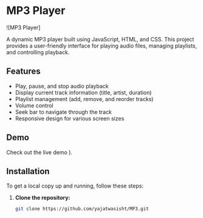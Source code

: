 # MP3 Player

![MP3 Player]

A dynamic MP3 player built using JavaScript, HTML, and CSS. This project provides a user-friendly interface for playing audio files, managing playlists, and controlling playback.

## Features

- Play, pause, and stop audio playback
- Display current track information (title, artist, duration)
- Playlist management (add, remove, and reorder tracks)
- Volume control
- Seek bar to navigate through the track
- Responsive design for various screen sizes

## Demo

Check out the live demo ).

## Installation

To get a local copy up and running, follow these steps:

1. **Clone the repository:**

   ```bash
   git clone https://github.com/yajatwasisht/MP3.git
